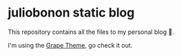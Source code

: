 # juliobonon static blog

This repository contains all the files to my personal blog 🐋.

I'm using the [Grape Theme](https://github.com/naye0ng/Grape-Theme.git), go check it out.





